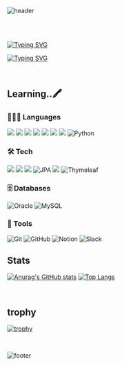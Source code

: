 
![header](https://capsule-render.vercel.app/api?type=Rounded&color=timeGradient&height=215&section=header&text=ChoiMari's-nl-GitHub%20Space🤍&fontSize=68&animation=twinkling&rotate=0&stroke=ffffff&strokeWidth=2)

<br><br>

[![Typing SVG](https://readme-typing-svg.demolab.com?font=Comic+Relief&size=30&duration=3000&pause=800&color=F79831FF&width=435&lines=🐰+Hi+there!;I'm+Choi+Mari🥕)](https://git.io/typing-svg)

[![Typing SVG](https://readme-typing-svg.demolab.com?font=Comic+Relief&pause=1000&color=F79560&width=435&lines=Welcome+to+my+little+corner+of+the+web)](https://git.io/typing-svg)

<br>

## Learning..🖍️
### 👩🏻‍💻 Languages
<img src="https://img.shields.io/badge/java-%23007396.svg?&style=flat-square&logo=java&logoColor=white" /> <img src="https://img.shields.io/badge/html5-%23E34F26.svg?&style=flat-square&logo=html5&logoColor=white" /> <img src="https://img.shields.io/badge/css3-%231572B6.svg?&style=flat-square&logo=css3&logoColor=white" /> <img src="https://img.shields.io/badge/javascript-%23F7DF1E.svg?&style=flat-square&logo=javascript&logoColor=black" /> <img src="https://img.shields.io/badge/c-%23A8B9CC.svg?&style=flat-square&logo=c&logoColor=black" /> <img src="https://img.shields.io/badge/c%2B%2B-%2300599C.svg?&style=flat-square&logo=c%2B%2B&logoColor=white" /> <img src="https://img.shields.io/badge/c%23-%23239120.svg?style=flat-square&logo=c-sharp&logoColor=white"/> ![Python](https://img.shields.io/badge/Python-3776AB?style=flat-square&logo=Python&logoColor=white)

### 🛠️ Tech
<img src="https://img.shields.io/badge/Spring Framework-6DB33F?style=flat-square&logo=Spring&logoColor=white"/> <img src="https://img.shields.io/badge/Spring Boot-6DB33F?style=flat-square&logo=springboot&logoColor=white"/>
<img src="https://img.shields.io/badge/MyBatis-000000?style=flat-square&logo=myBatis&logoColor=white"/> ![JPA](https://img.shields.io/badge/JPA-2C3E50?style=flat-square&logo=jpa&logoColor=#2C3E50) <img src="https://img.shields.io/badge/Hibernate-59666C?style=flat-square&logo=Hibernate&logoColor=white"/> ![Thymeleaf](https://img.shields.io/badge/Thymeleaf-005F0F?style=flat-square&logo=thymeleaf&logoColor=white)

### 🗄️ Databases
![Oracle](https://img.shields.io/badge/Oracle-F80000?style=flat-square&logo=oracle&logoColor=white) ![MySQL](https://img.shields.io/badge/MySQL-4479A1?style=flat-square&logo=mysql&logoColor=white)  

### 🧰 Tools   
![Git](https://img.shields.io/badge/Git-F05032?style=flat-square&logo=git&logoColor=white) ![GitHub](https://img.shields.io/badge/GitHub-181717?style=flat-square&logo=github&logoColor=white) ![Notion](https://img.shields.io/badge/Notion-000000?style=flat-square&logo=notion&logoColor=white)  ![Slack](https://img.shields.io/badge/Slack-%234A154B.svg?style=flat-square&logo=slack&logoColor=white)
<br>

## Stats
[![Anurag's GitHub stats](https://github-readme-stats.vercel.app/api?username=ChoiMari&show_icons=true&theme=solarized-light&locale=kr&border_radius=10&line_height=28)](https://github.com/anuraghazra/github-readme-stats) 
[![Top Langs](https://github-readme-stats.vercel.app/api/top-langs/?username=ChoiMari&langs_count=10&layout=compact&theme=solarized-light&locale=kr&border_radius=10)](https://github.com/anuraghazra/github-readme-stats)

<br>

## trophy
[![trophy](https://github-profile-trophy.vercel.app/?username=ChoiMari&theme=flat)](https://github.com/ryo-ma/github-profile-trophy)

<br>

![footer](https://capsule-render.vercel.app/api?type=blur&color=timeAuto&height=280&section=footer&text=Thanks%20for%20visiting%20my%20GitHub!&fontSize=50)
